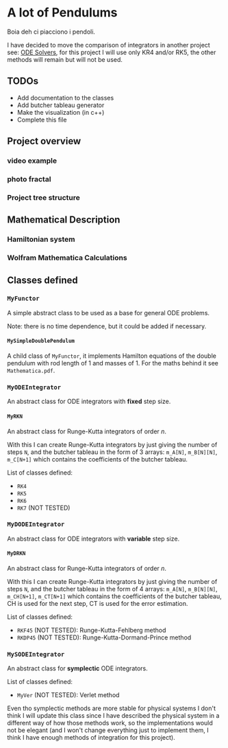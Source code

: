 # A lot of Pendulums

Boia deh ci piacciono i pendoli.

I have decided to move the comparison of integrators in another project 
see: [ODE Solvers](https://github.com/Mattia04/ODESolvers), for this 
project I will use only KR4 and/or RK5, the other methods will remain but 
will not be used.

## TODOs

- Add documentation to the classes
- Add butcher tableau generator
- Make the visualization (in c++)
- Complete this file

## Project overview

### video example

### photo fractal

### Project tree structure

## Mathematical Description

### Hamiltonian system

### Wolfram Mathematica Calculations

## Classes defined

### `MyFunctor`

A simple abstract class to be used as a base for general ODE problems.

Note: there is no time dependence, but it could be added if necessary.

#### `MySimpleDoublePendulum`

A child class of `MyFunctor`, it implements Hamilton equations of the double 
pendulum with rod length of 1 and masses of 1. For the maths behind it see 
`Mathematica.pdf`.

### `MyODEIntegrator`

An abstract class for ODE integrators with **fixed** step size. 

#### `MyRKN`

An abstract class for Runge-Kutta integrators of order $n$.

With this I can create Runge-Kutta integrators by just giving the number of 
steps `N`, and the butcher tableau in the form of 3 arrays: `m_A[N]`, `m_B[N][N]`, 
`m_C[N+1]` which contains the coefficients of the butcher tableau.

List of classes defined:

- `RK4`
- `RK5`
- `RK6`
- `RK7` (NOT TESTED)

### `MyDODEIntegrator`

An abstract class for ODE integrators with **variable** step size. 

#### `MyDRKN`

An abstract class for Runge-Kutta integrators of order $n$.

With this I can create Runge-Kutta integrators by just giving the number of 
steps `N`, and the butcher tableau in the form of 4 arrays: `m_A[N]`, 
`m_B[N][N]`, `m_CH[N+1]`, `m_CT[N+1]` which contains the coefficients of the 
butcher tableau, CH is used for the next step, CT is used for the error 
estimation.

List of classes defined:

- `RKF45` (NOT TESTED): Runge-Kutta-Fehlberg method
- `RKDP45` (NOT TESTED): Runge-Kutta-Dormand-Prince method

### `MySODEIntegrator`

An abstract class for **symplectic** ODE integrators.

List of classes defined:

- `MyVer` (NOT TESTED): Verlet method

Even tho symplectic methods are more stable for physical systems I don't 
think I will update this class since I have described the physical system 
in a different way of how those methods work, so the implementations would 
not be elegant (and I won't change everything just to implement them, I 
think I have enough methods of integration for this project).
